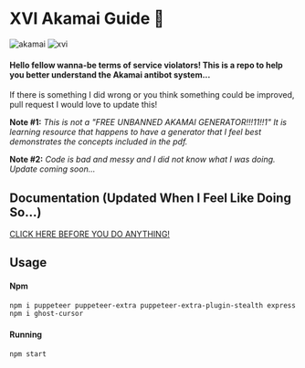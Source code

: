 <h1>XVI Akamai Guide 🍪</h1>

![akamai](https://img.shields.io/badge/Akamai-1.63-green)
![xvi](https://img.shields.io/badge/By-XVI_Raakka-purple)
#### Hello fellow wanna-be terms of service violators! This is a repo to help you better understand the Akamai antibot system...
If there is something I did wrong or you think something could be improved, pull request I would love to update this!

**Note #1:** *This is not a "FREE UNBANNED AKAMAI GENERATOR!!!11!!1" It is learning resource that happens to have a generator that I feel best demonstrates the concepts included in the pdf.*
 
**Note #2:** *Code is bad and messy and I did not know what I was doing. Update coming soon...*

## Documentation (Updated When I Feel Like Doing So...)
[CLICK HERE BEFORE YOU DO ANYTHING!](https://github.com/raakka/XVIAkamaiGuide/blob/master/XVIAkamaiv3.pdf)

## Usage
#### Npm
```bash
npm i puppeteer puppeteer-extra puppeteer-extra-plugin-stealth express
npm i ghost-cursor
```

#### Running
```bash
npm start
```
